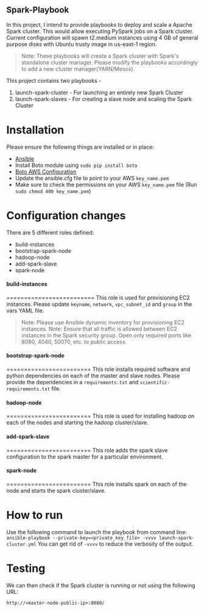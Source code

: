 Spark-Playbook
--------------

In this project, I intend to provide playbooks to deploy and scale a Apache Spark cluster. This would allow executing PySpark jobs on a Spark cluster. Current configuration will spawn t2.medium instances using 4 GB of general purpose disks with Ubuntu trusty image in us-east-1 region.

> Note: These playbooks will create a Spark cluster with Spark's standalone cluster manager. Please modify the playbooks accordingly to add a new cluster manager(YARN/Mesos).

This project contains two playbooks - 

1. launch-spark-cluster - For launching an entirely new Spark Cluster
2. launch-spark-slaves  - For creating a slave node and scaling the Spark Cluster

Installation
============

Please ensure the following things are installed or in place:
- [Ansible](http://docs.ansible.com/ansible/intro_installation.html)
- Install Boto module using `sudo pip install boto`
- [Boto AWS Configuration](http://docs.pythonboto.org/en/latest/boto_config_tut.html)
- Update the ansible.cfg file to point to your AWS `key_name.pem`
- Make sure to check the permissions on your AWS `key_name.pem` file (Run `sudo chmod 400 key_name.pem`)

Configuration changes
=====================
There are 5 different roles defined:
- build-instances
- bootstrap-spark-node
- hadoop-node
- add-spark-slave
- spark-node

#### build-instances ####
=========================
This role is used for provisioning EC2 instances. Please update `keyname`, `network`, `vpc_subnet_id` and `group` in the vars YAML file.

> Note: Please use Ansible dynamic inventory for provisioning EC2 instances. 
> Note: Ensure that all traffic is allowed between EC2 instances in the Spark security group. Open only required ports like 8080, 4040, 50070, etc. to public access.

#### bootstrap-spark-node ####
========================
This role installs required software and python dependencies on each of the master and slave nodes. Please provide the dependencies in a `requirements.txt` and `scientific-requirements.txt` file.

#### hadoop-node ####
========================
This role is used for installing hadoop on each of the nodes and starting the hadoop cluster/slave.

#### add-spark-slave ####
========================
This role adds the spark slave configuration to the spark master for a particular environment.

#### spark-node ####
========================
This role installs spark on each of the node and starts the spark cluster/slave.

How to run
==========
Use the following command to launch the playbook from command line:
`ansible-playbook --private-key=<private_key_file> -vvvv launch-spark-cluster.yml`
You can get rid of `-vvvv` to reduce the verbosity of the output.

Testing
=======
We can then check if the Spark cluster is running or not using the following URL:

`http://<master-node-public-ip>:8080/`
